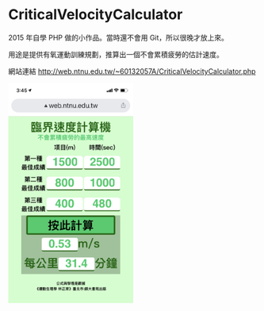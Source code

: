 # CriticalVelocityCalculator

2015 年自學 PHP 做的小作品。當時還不會用 Git，所以很晚才放上來。  

用途是提供有氧運動訓練規劃，推算出一個不會累積疲勞的估計速度。  

網站連結 <http://web.ntnu.edu.tw/~60132057A/CriticalVelocityCalculator.php>

<img align="center" width="50%" src="screenshot.jpeg">